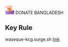 <img width=30px src="assets/logo.png"/> DONATE BANGLADESH

## Key Rule

waseque-kcg.surge.sh
[link](waseque-kcg.surge.sh)

